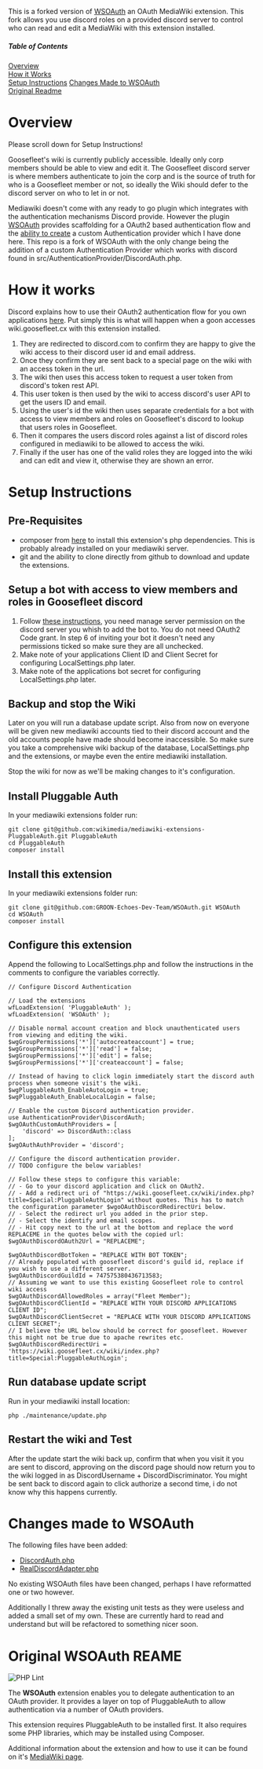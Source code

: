 This is a forked version of [WSOAuth](https://github.com/WikibaseSolutions/WSOAuth) an OAuth MediaWiki extension. This fork allows you use discord roles on a provided discord server to control who can read and edit a MediaWiki with this extension installed.

##### Table of Contents  
[Overview](#overview)  
[How it Works](#how-it-works)  
[Setup Instructions](#setup-instructions)
[Changes Made to WSOAuth](#changes-made-to-wsoauth)  
[Original Readme](#original-readme)  

# Overview

Please scroll down for Setup Instructions!

Goosefleet's wiki is currently publicly accessible. Ideally only corp members should be able to view and edit it. The Goosefleet discord server is where members authenticate to join the corp and is the source of truth for who is a Goosefleet member or not, so ideally the Wiki should defer to the discord server on who to let in or not.

Mediawiki doesn't come with any ready to go plugin which integrates with the authentication mechanisms Discord provide. However the plugin [WSOAuth](https://www.mediawiki.org/wiki/Extension:WSOAuth) provides scaffolding for a OAuth2 based authentication flow and the [ability to create](https://www.mediawiki.org/wiki/Extension:WSOAuth/For_developers) a custom Authentication provider which I have done here. This repo is a fork of WSOAuth with the only change being the addition of a custom Authentication Provider which works with discord found in src/AuthenticationProvider/DiscordAuth.php.

# How it works

Discord explains how to use their OAuth2 authentication flow for you own applications [here](https://discord.com/developers/docs/topics/oauth2). Put simply this is what will happen when a goon accesses wiki.goosefleet.cx with this extension installed.

1. They are redirected to discord.com to confirm they are happy to give the wiki access to their discord user id and email address.
2. Once they confirm they are sent back to a special page on the wiki with an access token in the url.
3. The wiki then uses this access token to request a user token from discord's token rest API.
4. This user token is then used by the wiki to access discord's user API to get the users ID and email.
5. Using the user's id the wiki then uses separate credentials for a bot with access to view members and roles on Goosefleet's discord to lookup that users roles in Goosefleet.
6. Then it compares the users discord roles against a list of discord roles configured in mediawiki to be allowed to access the wiki. 
7. Finally if the user has one of the valid roles they are logged into the wiki and can edit and view it, otherwise they are shown an error.

# Setup Instructions

## Pre-Requisites 

* composer from [here](https://getcomposer.org)  to install this extension's php dependencies. This is probably already installed on your mediawiki server.
* git and the ability to clone directly from github to download and update the extensions.

## Setup a bot with access to view members and roles in Goosefleet discord

1. Follow [these instructions](https://discordpy.readthedocs.io/en/latest/discord.html), you need manage server permission on the discord server you whish to add the bot to. You do not need OAuth2 Code grant. In step 6 of inviting your bot it doesn't need any permissions ticked so make sure they are all unchecked.
2. Make note of your applications Client ID and Client Secret for configuring LocalSettings.php later.
3. Make note of the applications bot secret for configuring LocalSettings.php later.

## Backup and stop the Wiki
Later on you will run a database update script. Also from now on everyone will be given new mediawiki accounts tied to their discord account and the old accounts people have made should become inaccessible. So make sure you take a comprehensive wiki backup of the database, LocalSettings.php and the extensions, or maybe even the entire mediawiki installation.

Stop the wiki for now as we'll be making changes to it's configuration.

## Install Pluggable Auth 
In your mediawiki extensions folder run:
```
git clone git@github.com:wikimedia/mediawiki-extensions-PluggableAuth.git PluggableAuth 
cd PluggableAuth 
composer install
```

## Install this extension
In your mediawiki extensions folder run:
```
git clone git@github.com:GROON-Echoes-Dev-Team/WSOAuth.git WSOAuth
cd WSOAuth
composer install
``` 

## Configure this extension

Append the following to LocalSettings.php and follow the instructions in the comments to configure the variables correctly.
```
// Configure Discord Authentication 

// Load the extensions
wfLoadExtension( 'PluggableAuth' );
wfLoadExtension( 'WSOAuth' );

// Disable normal account creation and block unauthenticated users from viewing and editing the wiki.
$wgGroupPermissions['*']['autocreateaccount'] = true;
$wgGroupPermissions['*']['read'] = false;
$wgGroupPermissions['*']['edit'] = false;
$wgGroupPermissions['*']['createaccount'] = false;

// Instead of having to click login immediately start the discord auth process when someone visit's the wiki.
$wgPluggableAuth_EnableAutoLogin = true;
$wgPluggableAuth_EnableLocalLogin = false;

// Enable the custom Discord authentication provider.
use AuthenticationProvider\DiscordAuth;
$wgOAuthCustomAuthProviders = [
    'discord' => DiscordAuth::class 
];
$wgOAuthAuthProvider = 'discord';

// Configure the discord authentication provider.
// TODO configure the below variables!

// Follow these steps to configure this variable:
// - Go to your discord application and click on OAuth2. 
// - Add a redirect uri of "https://wiki.goosefleet.cx/wiki/index.php?title=Special:PluggableAuthLogin" without quotes. This has to match the configuration parameter $wgoOAuthDiscordRedirectUri below.
// - Select the redirect url you added in the prior step.
// - Select the identify and email scopes.
// - Hit copy next to the url at the bottom and replace the word REPLACEME in the quotes below with the copied url:
$wgOAuthDiscordOAuth2Url = "REPLACEME";

$wgOAuthDiscordBotToken = "REPLACE WITH BOT TOKEN";
// Already populated with goosefleet discord's guild id, replace if you wish to use a different server.
$wgOAuthDiscordGuildId = 747575380436713583;
// Assuming we want to use this existing Goosefleet role to control wiki access
$wgOAuthDiscordAllowedRoles = array("Fleet Member");
$wgOAuthDiscordClientId = "REPLACE WITH YOUR DISCORD APPLICATIONS CLIENT ID";
$wgOAuthDiscordClientSecret = "REPLACE WITH YOUR DISCORD APPLICATIONS CLIENT SECRET";
// I believe the URL below should be correct for goosefleet. However this might not be true due to apache rewrites etc.
$wgOAuthDiscordRedirectUri = 'https://wiki.goosefleet.cx/wiki/index.php?title=Special:PluggableAuthLogin';

```

## Run database update script

Run in your mediawiki install location:
```
php ./maintenance/update.php
```

## Restart the wiki and Test 

After the update start the wiki back up, confirm that when you visit it you are sent to discord, approving on the discord page should now return you to the wiki logged in as DiscordUsername + DiscordDiscriminator. You might be sent back to discord again to click authorize a second time, i do not know why this happens currently.

# Changes made to WSOAuth
The following files have been added:
* [DiscordAuth.php](https://github.com/GROON-Echoes-Dev-Team/WSOAuth/blob/master/src/AuthenticationProvider/DiscordAuth.php)
* [RealDiscordAdapter.php](https://github.com/GROON-Echoes-Dev-Team/WSOAuth/blob/master/src/AuthenticationProvider/RealDiscordAdapter.php)

No existing WSOAuth files have been changed, perhaps I have reformatted one or two however.

Additionally I threw away the existing unit tests as they were useless and added a small set of my own. These are currently hard to read and understand but will be refactored to something nicer soon.


# Original WSOAuth REAME

![PHP Lint](https://github.com/WikibaseSolutions/WSOAuth/workflows/PHP%20Lint/badge.svg)

The **WSOAuth** extension enables you to delegate authentication to an OAuth provider. It provides a layer on top of PluggableAuth to allow authentication via a number of OAuth providers.

This extension requires PluggableAuth to be installed first. It also requires some PHP libraries, which may be installed using Composer.

Additional information about the extension and how to use it can be found on it's [MediaWiki page](https://www.mediawiki.org/wiki/Extension:WSOAuth).

